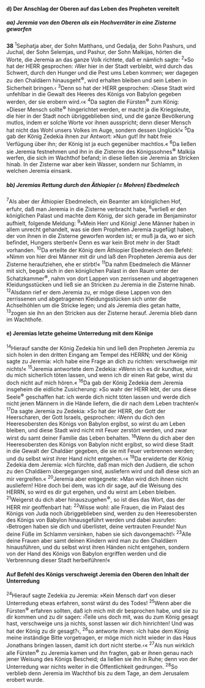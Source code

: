 #### d) Der Anschlag der Oberen auf das Leben des Propheten vereitelt

##### aa) Jeremia von den Oberen als ein Hochverräter in eine Zisterne geworfen

__38__
<sup>1</sup>Sephatja aber, der Sohn Matthans, und Gedalja, der Sohn Pashurs, und Juchal, der Sohn Selemjas, und Pashur, der Sohn Malkijas, hörten die Worte, die Jeremia an das ganze Volk richtete, daß er nämlich sagte:
<sup>2</sup>»So hat der HERR gesprochen: ›Wer hier in der Stadt verbleibt, wird durch das Schwert, durch den Hunger und die Pest ums Leben kommen; wer dagegen zu den Chaldäern hinausgeht<sup title="= übergeht">&#x2732;</sup>, wird erhalten bleiben und sein Leben in Sicherheit bringen.‹
<sup>3</sup>Denn so hat der HERR gesprochen: ›Diese Stadt wird unfehlbar in die Gewalt des Heeres des Königs von Babylon gegeben werden, der sie erobern wird.‹«
<sup>4</sup>Da sagten die Fürsten<sup title="oder: Oberen">&#x2732;</sup> zum König: »Dieser Mensch sollte<sup title="oder: muß">&#x2732;</sup> hingerichtet werden, er macht ja die Kriegsleute, die hier in der Stadt noch übriggeblieben sind, und die ganze Bevölkerung mutlos, indem er solche Worte vor ihnen ausspricht; denn dieser Mensch hat nicht das Wohl unsers Volkes im Auge, sondern dessen Unglück!«
<sup>5</sup>Da gab der König Zedekia ihnen zur Antwort: »Nun gut! Ihr habt freie Verfügung über ihn; der König ist ja euch gegenüber machtlos.«
<sup>6</sup>Da ließen sie Jeremia festnehmen und ihn in die Zisterne des Königssohnes<sup title="= Prinzen">&#x2732;</sup> Malkija werfen, die sich im Wachthof befand; in diese ließen sie Jeremia an Stricken hinab. In der Zisterne war aber kein Wasser, sondern nur Schlamm, in welchen Jeremia einsank.

##### bb) Jeremias Rettung durch den Äthiopier (= Mohren) Ebedmelech

<sup>7</sup>Als aber der Äthiopier Ebedmelech, ein Beamter am königlichen Hof, erfuhr, daß man Jeremia in die Zisterne verbracht habe,
<sup>8</sup>verließ er den königlichen Palast und machte dem König, der sich gerade im Benjaminstor aufhielt, folgende Meldung:
<sup>9</sup>»Mein Herr und König! Jene Männer haben in allem unrecht gehandelt, was sie dem Propheten Jeremia zugefügt haben, der von ihnen in die Zisterne geworfen worden ist; er muß ja da, wo er sich befindet, Hungers sterben!« Denn es war kein Brot mehr in der Stadt vorhanden.
<sup>10</sup>Da erteilte der König dem Äthiopier Ebedmelech den Befehl: »Nimm von hier drei Männer mit dir und laß den Propheten Jeremia aus der Zisterne heraufziehen, ehe er stirbt!«
<sup>11</sup>Da nahm Ebedmelech die Männer mit sich, begab sich in den königlichen Palast in den Raum unter der Schatzkammer<sup title="oder: dem Vorratshause">&#x2732;</sup>, nahm von dort Lappen von zerrissenen und abgetragenen Kleidungsstücken und ließ sie an Stricken zu Jeremia in die Zisterne hinab.
<sup>12</sup>Alsdann rief er dem Jeremia zu, er möge diese Lappen von den zerrissenen und abgetragenen Kleidungsstücken sich unter die Achselhöhlen um die Stricke legen; und als Jeremia dies getan hatte,
<sup>13</sup>zogen sie ihn an den Stricken aus der Zisterne herauf. Jeremia blieb dann im Wachthofe.

#### e) Jeremias letzte geheime Unterredung mit dem Könige

<sup>14</sup>Hierauf sandte der König Zedekia hin und ließ den Propheten Jeremia zu sich holen in den dritten Eingang am Tempel des HERRN; und der König sagte zu Jeremia: »Ich habe eine Frage an dich zu richten: verschweige mir nichts!«
<sup>15</sup>Jeremia antwortete dem Zedekia: »Wenn ich es dir kundtue, wirst du mich sicherlich töten lassen, und wenn ich dir einen Rat gebe, wirst du doch nicht auf mich hören.«
<sup>16</sup>Da gab der König Zedekia dem Jeremia insgeheim die eidliche Zusicherung: »So wahr der HERR lebt, der uns diese Seele<sup title="= unser Leben">&#x2732;</sup> geschaffen hat: ich werde dich nicht töten lassen und werde dich nicht jenen Männern in die Hände liefern, die dir nach dem Leben trachten!«
<sup>17</sup>Da sagte Jeremia zu Zedekia: »So hat der HERR, der Gott der Heerscharen, der Gott Israels, gesprochen: ›Wenn du dich den Heeresobersten des Königs von Babylon ergibst, so wirst du am Leben bleiben, und diese Stadt wird nicht mit Feuer zerstört werden, und zwar wirst du samt deiner Familie das Leben behalten.
<sup>18</sup>Wenn du dich aber den Heeresobersten des Königs von Babylon nicht ergibst, so wird diese Stadt in die Gewalt der Chaldäer gegeben, die sie mit Feuer verbrennen werden; und du selbst wirst ihrer Hand nicht entgehen.‹«
<sup>19</sup>Da erwiderte der König Zedekia dem Jeremia: »Ich fürchte, daß man mich den Judäern, die schon zu den Chaldäern übergegangen sind, ausliefern wird und daß diese sich an mir vergreifen.«
<sup>20</sup>Jeremia aber entgegnete: »Man wird dich ihnen nicht ausliefern! Höre doch bei dem, was ich dir sage, auf die Weisung des HERRN, so wird es dir gut ergehen, und du wirst am Leben bleiben.
<sup>21</sup>Weigerst du dich aber hinauszugehen<sup title="= dich zu ergeben">&#x2732;</sup>, so ist dies das Wort, das der HERR mir geoffenbart hat:
<sup>22</sup>Wisse wohl: alle Frauen, die im Palast des Königs von Juda noch übriggeblieben sind, werden zu den Heeresobersten des Königs von Babylon hinausgeführt werden und dabei ausrufen: ›Betrogen haben sie dich und überlistet, deine vertrauten Freunde! Nun deine Füße im Schlamm versinken, haben sie sich davongemacht!‹
<sup>23</sup>Alle deine Frauen aber samt deinen Kindern wird man zu den Chaldäern hinausführen, und du selbst wirst ihren Händen nicht entgehen, sondern von der Hand des Königs von Babylon ergriffen werden und die Verbrennung dieser Stadt herbeiführen!«

#### Auf Befehl des Königs verschweigt Jeremia den Oberen den Inhalt der Unterredung

<sup>24</sup>Hierauf sagte Zedekia zu Jeremia: »Kein Mensch darf von dieser Unterredung etwas erfahren, sonst wärst du des Todes!
<sup>25</sup>Wenn aber die Fürsten<sup title="oder: Oberen">&#x2732;</sup> erfahren sollten, daß ich mich mit dir besprochen habe, und sie zu dir kommen und zu dir sagen: ›Teile uns doch mit, was du zum König gesagt hast, verschweige uns ja nichts, sonst lassen wir dich hinrichten! Und was hat der König zu dir gesagt?‹,
<sup>26</sup>so antworte ihnen: ›Ich habe dem König meine inständige Bitte vorgetragen, er möge mich nicht wieder in das Haus Jonathans bringen lassen, damit ich dort nicht sterbe.‹«
<sup>27</sup>Als nun wirklich alle Fürsten<sup title="oder: Oberen">&#x2732;</sup> zu Jeremia kamen und ihn fragten, gab er ihnen genau nach jener Weisung des Königs Bescheid; da ließen sie ihn in Ruhe; denn von der Unterredung war nichts weiter in die Öffentlichkeit gedrungen.
<sup>28</sup>So verblieb denn Jeremia im Wachthof bis zu dem Tage, an dem Jerusalem erobert wurde.